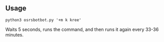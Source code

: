 ## Usage
`python3 osrsbotbot.py '+m k kree'`

Waits 5 seconds, runs the command, and then runs it again every 33-36 minutes.